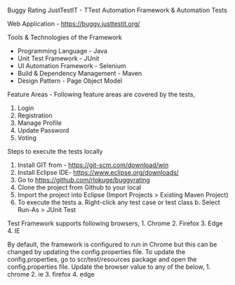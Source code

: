 Buggy Rating JustTestIT - TTest Automation Framework & Automation Tests

Web Application - https://buggy.justtestit.org/

Tools & Technologies of the Framework 
- Programming Language - Java
- Unit Test Framework - JUnit 
- UI Automation Framework - Selenium 
- Build & Dependency Management - Maven 
- Design Pattern - Page Object Model 

Feature Areas - Following feature areas are covered by the tests, 
1. Login
2. Registration 
3. Manage Profile
4. Update Password
5. Voting 

Steps to execute the tests locally

1. Install GIT from - https://git-scm.com/download/win 
2. Install Eclipse IDE- https://www.eclipse.org/downloads/
3. Go to https://github.com/rlokuge/buggyrating
4. Clone the project from Github to your local 
5. Import the project into Eclipse (Import Projects > Existing Maven Project)
6. To execute the tests 
        a. Right-click any test case or test class 
        b. Select Run-As > JUnit Test

Test Framework supports following browsers, 
        1. Chrome
        2. Firefox
        3. Edge
        4. IE
        
By default, the framework is configured to run in Chrome but this can be changed by updating the config.properties file. 
To update the config.properties, go to scr/test/resources package and open the config.properties file. 
Update the browser value to any of the below, 
        1. chrome
        2. ie
        3. firefox
        4. edge
